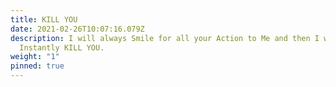 ```yaml
---
title: KILL YOU
date: 2021-02-26T10:07:16.079Z
description: I will always Smile for all your Action to Me and then I will
  Instantly KILL YOU.
weight: "1"
pinned: true
---
```


